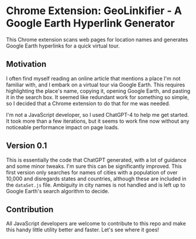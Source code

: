 # Chrome Extension: GeoLinkifier - A Google Earth Hyperlink Generator

This Chrome extension scans web pages for location names and generates Google Earth hyperlinks for a quick virtual tour.

## Motivation

I often find myself reading an online article that mentions a place I'm not familiar with, and I embark on a virtual tour via Google Earth. This requires highlighting the place's name, copying it, opening Google Earth, and pasting it in the search box. It seemed like redundant work for something so simple, so I decided that a Chrome extension to do that for me was needed.

I'm not a JavaScript developer, so I used ChatGPT-4 to help me get started. It took more than a few iterations, but it seems to work fine now without any noticeable performance impact on page loads.

## Version 0.1

This is essentially the code that ChatGPT generated, with a lot of guidance and some minor tweaks. I'm sure this can be significantly improved. This first version only searches for names of cities with a population of over 10,000 and disregards states and countries, although these are included in the `dataSet.js` file. Ambiguity in city names is not handled and is left up to Google Earth's search algorithm to decide.

## Contribution

All JavaScript developers are welcome to contribute to this repo and make this handy little utility better and faster. Let's see where it goes!
